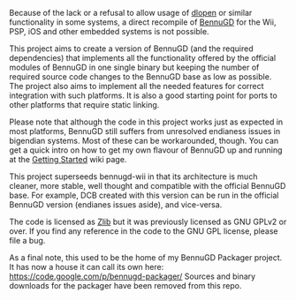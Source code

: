 Because of the lack or a refusal to allow usage of [dlopen](http://en.wikipedia.org/wiki/Dynamic_loading) or similar functionality in some systems, a direct recompile of [BennuGD](http://www.bennugd.org) for the Wii, PSP, iOS and other embedded systems is not possible.

This project aims to create a version of BennuGD (and the required dependencies) that implements all the functionality offered by the official modules of BennuGD in one single binary but keeping the number of required source code changes to the BennuGD base as low as possible. The project also aims to implement all the needed features for correct integration with such platforms. It is also a good starting point for ports to other platforms that require static linking.

Please note that although the code in this project works just as expected in most platforms, BennuGD still suffers from unresolved endianess issues in bigendian systems. Most of these can be workarounded, though.
You can get a quick intro on how to get my own flavour of BennuGD up and running at the [Getting Started](http://code.google.com/p/bennugd-monolithic/wiki/GettingStarted) wiki page.

This project superseeds bennugd-wii in that its architecture is much cleaner, more stable, well thought and compatible with the official BennuGD base. For example, DCB created with this version can be run in the official BennuGD version (endianes issues aside), and vice-versa.

The code is licensed as [Zlib](http://en.wikipedia.org/wiki/Zlib_License) but it was previously licensed as GNU GPLv2 or over. If you find any reference in the code to the GNU GPL license, please file a bug.

As a final note, this used to be the home of my BennuGD Packager project. It has now a house it can call its own here: https://code.google.com/p/bennugd-packager/
Sources and binary downloads for the packager have been removed from this repo.